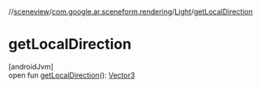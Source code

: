 //[sceneview](../../../index.md)/[com.google.ar.sceneform.rendering](../index.md)/[Light](index.md)/[getLocalDirection](get-local-direction.md)

# getLocalDirection

[androidJvm]\
open fun [getLocalDirection](get-local-direction.md)(): [Vector3](../../com.google.ar.sceneform.math/-vector3/index.md)
